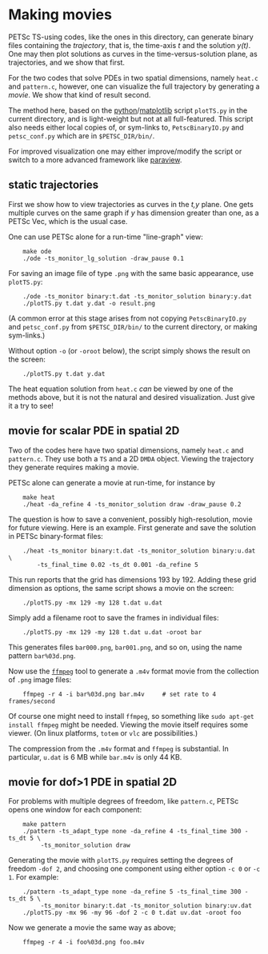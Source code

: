 Making movies
=============

PETSc TS-using codes, like the ones in this directory, can generate binary files containing the _trajectory_, that is, the time-axis _t_ and the solution _y(t)_.  One may then plot solutions as curves in the time-versus-solution plane, as trajectories, and we show that first.

For the two codes that solve PDEs in two spatial dimensions, namely `heat.c` and `pattern.c`, however, one can visualize the full trajectory by generating a _movie_.  We show that kind of result second.

The method here, based on the [python](https://www.python.org/)/[matplotlib](http://matplotlib.org/) script `plotTS.py` in the current directory, and is light-weight but not at all full-featured.  This script also needs either local copies of, or sym-links to, `PetscBinaryIO.py` and `petsc_conf.py` which are in `$PETSC_DIR/bin/`.

For improved visualization one may either improve/modify the script or switch to a more advanced framework like [paraview](http://www.paraview.org/).


static trajectories
-------------------

First we show how to view trajectories as curves in the _t,y_ plane.  One gets multiple curves on the same graph if _y_ has dimension greater than one, as a PETSc Vec, which is the usual case.

One can use PETSc alone for a run-time "line-graph" view:

        make ode
        ./ode -ts_monitor_lg_solution -draw_pause 0.1

For saving an image file of type `.png` with the same basic appearance, use `plotTS.py`:

        ./ode -ts_monitor binary:t.dat -ts_monitor_solution binary:y.dat
        ./plotTS.py t.dat y.dat -o result.png

(A common error at this stage arises from not copying `PetscBinaryIO.py` and `petsc_conf.py` from `$PETSC_DIR/bin/` to the current directory, or making sym-links.)

Without option `-o` (or `-oroot` below), the script simply shows the result on the screen:

        ./plotTS.py t.dat y.dat

The heat equation solution from `heat.c` _can_ be viewed by one of the methods above, but it is not the natural and desired visualization.  Just give it a try to see!


movie for scalar PDE in spatial 2D
----------------------------------

Two of the codes here have two spatial dimensions, namely `heat.c` and `pattern.c`.  They use both a `TS` and a 2D `DMDA` object.  Viewing the trajectory they generate requires making a movie.

PETSc alone can generate a movie at run-time, for instance by

        make heat
        ./heat -da_refine 4 -ts_monitor_solution draw -draw_pause 0.2

The question is how to save a convenient, possibly high-resolution, movie for future viewing.  Here is an example.  First generate and save the solution in PETSc binary-format files:

        ./heat -ts_monitor binary:t.dat -ts_monitor_solution binary:u.dat \
            -ts_final_time 0.02 -ts_dt 0.001 -da_refine 5

This run reports that the grid has dimensions 193 by 192.  Adding these grid dimension as options, the same script shows a movie on the screen:

        ./plotTS.py -mx 129 -my 128 t.dat u.dat

Simply add a filename root to save the frames in individual files:

        ./plotTS.py -mx 129 -my 128 t.dat u.dat -oroot bar

This generates files `bar000.png`, `bar001.png`, and so on, using the name pattern `bar%03d.png`.

Now use the [`ffmpeg`](https://www.ffmpeg.org/) tool to generate a `.m4v` format movie from the collection of `.png` image files:

        ffmpeg -r 4 -i bar%03d.png bar.m4v     # set rate to 4 frames/second

Of course one might need to install `ffmpeg`, so something like `sudo apt-get install ffmpeg` might be needed.  Viewing the movie itself requires some viewer.  (On linux platforms, `totem` or `vlc` are possibilities.)

The compression from the `.m4v` format and `ffmpeg` is substantial.  In particular, `u.dat` is 6 MB while `bar.m4v` is only 44 KB.


movie for dof>1 PDE in spatial 2D
-----------------------------------

For problems with multiple degrees of freedom, like `pattern.c`, PETSc opens one window for each component:

        make pattern
        ./pattern -ts_adapt_type none -da_refine 4 -ts_final_time 300 -ts_dt 5 \
             -ts_monitor_solution draw

Generating the movie with `plotTS.py` requires setting the degrees of freedom `-dof 2`, and choosing one component using either option `-c 0` or `-c 1`.  For example:

        ./pattern -ts_adapt_type none -da_refine 5 -ts_final_time 300 -ts_dt 5 \
             -ts_monitor binary:t.dat -ts_monitor_solution binary:uv.dat
        ./plotTS.py -mx 96 -my 96 -dof 2 -c 0 t.dat uv.dat -oroot foo

Now we generate a movie the same way as above;

        ffmpeg -r 4 -i foo%03d.png foo.m4v

